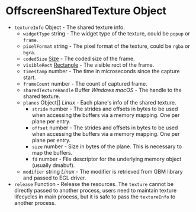 # OffscreenSharedTexture Object

* `textureInfo` Object - The shared texture info.
  * `widgetType` string - The widget type of the texture, could be `popup` or `frame`.
  * `pixelFormat` string - The pixel format of the texture, could be `rgba` or `bgra`.
  * `codedSize` [Size](size.md) - The coded size of the frame.
  * `visibleRect` [Rectangle](rectangle.md) - The visible rect of the frame.
  * `timestamp` number - The time in microseconds since the capture start.
  * `frameCount` number - The count of captured frame.
  * `sharedTextureHandle` Buffer _Windows_ _macOS_ - The handle to the shared texture.
  * `planes` Object[] _Linux_ - Each plane's info of the shared texture.
    * `stride` number - The strides and offsets in bytes to be used when accessing the buffers via a memory mapping. One per plane per entry.
    * `offset` number - The strides and offsets in bytes to be used when accessing the buffers via a memory mapping. One per plane per entry.
    * `size` number - Size in bytes of the plane. This is necessary to map the buffers.
    * `fd` number - File descriptor for the underlying memory object (usually dmabuf).
  * `modifier` string _Linux_ - The modifier is retrieved from GBM library and passed to EGL driver.
* `release` Function - Release the resources. The `texture` cannot be directly passed to another process, users need to maintain texture lifecycles in
  main process, but it is safe to pass the `textureInfo` to another process.

